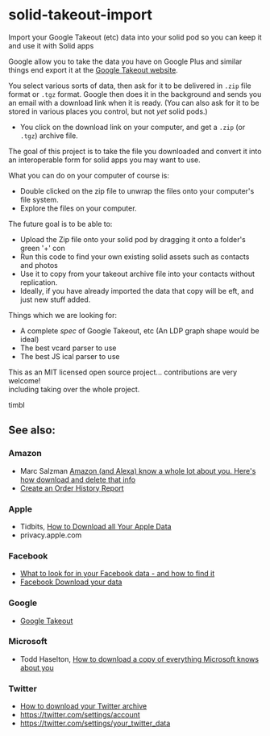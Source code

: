 # solid-takeout-import
Import your Google Takeout (etc) data into your solid pod so you can keep it and use it with Solid apps

Google allow you to take the data you have on Google Plus and similar things
end export it at the [Google Takeout website](https://takeout.google.com/).  

You select various sorts of data, then ask for it to be delivered in `.zip` file format or `.tgz` format.  Google then
does it in the background and sends you an email with a download link when it is ready.
(You can also ask for it to be stored in various places you control, but not *yet* solid pods.)

- You click on the download link on your computer, and get a `.zip` (or `.tgz`) archive file.

The goal of this project is to take the file you downloaded and convert it into
an interoperable form for solid apps you may want to use.

What you can do on your computer of course is:

- Double clicked on the zip file to unwrap the files onto your computer's file system.
- Explore the files on your computer.

The future goal is to be able to:

- Upload the Zip file onto your solid pod by dragging it onto a folder's green '+' con
- Run this code to find your own existing solid assets such as contacts and photos
- Use it to copy from your takeout archive file into your contacts without replication.
- Ideally, if you have already imported the data that copy will be eft, and just new stuff added.

Things which we are looking for:

- A complete *spec* of Google Takeout, etc  (An LDP graph shape would be ideal)
- The best vcard parser to use
- The best JS ical parser to use


This as an MIT licensed open source project... contributions are very welcome!  
including taking over the whole project.

timbl



## See also:

### Amazon
- Marc Salzman [Amazon (and Alexa) know a whole lot about you. Here's how download and delete that info](https://www.usatoday.com/story/tech/columnist/saltzman/2018/04/04/amazon-and-alexa-know-whole-lot-you-heres-how-download-and-delete-info/482286002/)
- [Create an Order History Report](https://www.amazon.com/gp/help/customer/display.html?nodeId=200131240)

### Apple
- Tidbits, [How to Download all Your Apple Data](https://tidbits.com/2018/05/31/how-to-download-all-your-apple-data/)
- privacy.apple.com

### Facebook
- [What to look for in your Facebook data - and how to find it](https://www.wired.com/story/download-facebook-data-how-to-read/)
- [Facebook Download your data](https://www.facebook.com/dyi/)

### Google

- [Google Takeout](https://takeout.google.com/)

### Microsoft

- Todd Haselton, [How to download a copy of everything Microsoft knows about you](https://www.cnbc.com/2018/04/18/how-to-download-a-copy-of-everything-microsoft-knows-about-me.html)

### Twitter
- [How to download your Twitter archive](https://help.twitter.com/en/managing-your-account/how-to-download-your-twitter-archive)
- https://twitter.com/settings/account
- https://twitter.com/settings/your_twitter_data
